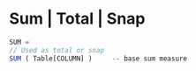 # Sum | Total | Snap
```javascript
SUM = 
// Used as total or snap
SUM ( Table[COLUMN] )     -- base sum measure
```
